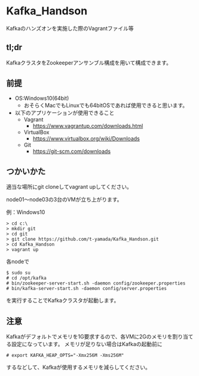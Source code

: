 # Kafka_Handson

Kafkaのハンズオンを実施した際のVagrantファイル等

## tl;dr

KafkaクラスタをZookeeperアンサンブル構成を用いて構成できます。

## 前提

- OS:Windows10(64bit)
    - おそらくMacでもLinuxでも64bitOSであれば使用できると思います。
- 以下のアプリケーションが使用できること
    - Vagrant
        - https://www.vagrantup.com/downloads.html
    - VirtualBox
        - https://www.virtualbox.org/wiki/Downloads
    - Git
        - https://git-scm.com/downloads

## つかいかた

適当な場所にgit cloneしてvagrant upしてください。

node01～node03の3台のVMが立ち上がります。

例：Windows10

    > cd c:\
    > mkdir git
    > cd git
    > git clone https://github.com/t-yamada/Kafka_Handson.git
    > cd Kafka_Handson
    > vagrant up

各nodeで

    $ sudo su
    # cd /opt/kafka
    # bin/zookeeper-server-start.sh -daemon config/zookeeper.properties
    # bin/kafka-server-start.sh -daemon config/server.properties

を実行することでKafkaクラスタが起動します。

## 注意

Kafkaがデフォルトでメモリを1G要求するので、各VMに2Gのメモリを割り当てる設定になっています。
メモリが足りない場合はKafkaの起動前に

    # export KAFKA_HEAP_OPTS="-Xmx256M -Xms256M"

するなどして、Kafkaが使用するメモリを減らしてください。
